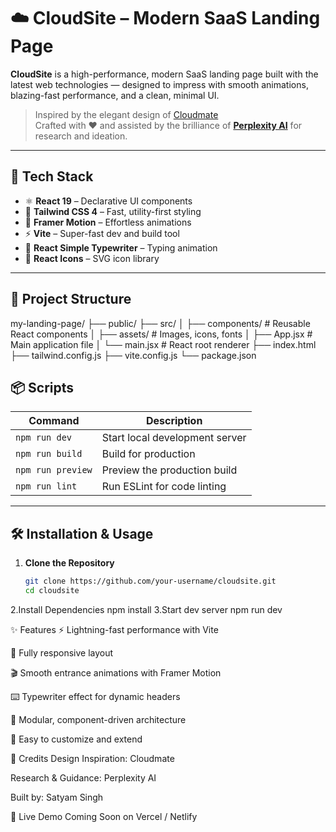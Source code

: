 # ☁️ CloudSite – Modern SaaS Landing Page

**CloudSite** is a high-performance, modern SaaS landing page built with the latest web technologies — designed to impress with smooth animations, blazing-fast performance, and a clean, minimal UI.

> Inspired by the elegant design of [Cloudmate](https://cloudmate.in)  
> Crafted with ❤️ and assisted by the brilliance of **[Perplexity AI](https://www.perplexity.ai/)** for research and ideation.

---

## 🚀 Tech Stack

- ⚛️ **React 19** – Declarative UI components  
- 🎨 **Tailwind CSS 4** – Fast, utility-first styling  
- 🧠 **Framer Motion** – Effortless animations  
- ⚡ **Vite** – Super-fast dev and build tool  
- 📝 **React Simple Typewriter** – Typing animation  
- 🎨 **React Icons** – SVG icon library

---

## 📂 Project Structure

my-landing-page/
├── public/
├── src/
│ ├── components/ # Reusable React components
│ ├── assets/ # Images, icons, fonts
│ ├── App.jsx # Main application file
│ └── main.jsx # React root renderer
├── index.html
├── tailwind.config.js
├── vite.config.js
└── package.json

## 📦 Scripts

| Command           | Description                        |
|-------------------|------------------------------------|
| `npm run dev`     | Start local development server     |
| `npm run build`   | Build for production               |
| `npm run preview` | Preview the production build       |
| `npm run lint`    | Run ESLint for code linting        |

---

## 🛠️ Installation & Usage

1. **Clone the Repository**
   ```bash
   git clone https://github.com/your-username/cloudsite.git
   cd cloudsite
2.Install Dependencies
  npm install
3.Start dev server
  npm run  dev

✨ Features
⚡ Lightning-fast performance with Vite

📱 Fully responsive layout

🎬 Smooth entrance animations with Framer Motion

⌨️ Typewriter effect for dynamic headers

🧩 Modular, component-driven architecture

🌙 Easy to customize and extend


🧠 Credits
Design Inspiration: Cloudmate

Research & Guidance: Perplexity AI

Built by: Satyam Singh


🔗 Live Demo
Coming Soon on Vercel / Netlify
